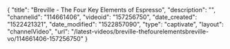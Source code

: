 {
    "title": "Breville - The Four Key Elements of Espresso",
    "description": "",
    "channelid": "114661406",
    "videoid": "157256750",
    "date_created": "1522421321",
    "date_modified": "1522857090",
    "type": "captivate",
    "layout": "channelVideo",
    "url": "\/latest-videos\/breville-thefourelementsbreville-vo\/114661406-157256750"
}